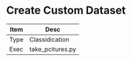 # Create Custom Dataset 

| Item  | Desc 
| ---   |   --- 
| Type  | Classidication
| Exec  | take_pcitures.py





